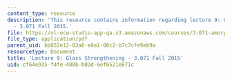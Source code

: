 ```yaml
---
content_type: resource
description: 'This resource contains information regarding lecture 9: Glass strengthening
  - 3.071 Fall 2015.'
file: https://ol-ocw-studio-app-qa.s3.amazonaws.com/courses/3-071-amorphous-materials-fall-2015/cf64e935f4fe408bb03d6ef6521e671c_MIT3_071F15_Lecture9.pdf
file_type: application/pdf
parent_uid: bb852e12-03a6-e8a1-00c2-b7c7cfe9eb9a
resourcetype: Document
title: 'Lecture 9: Glass Strengthening - 3.071 Fall 2015'
uid: cf64e935-f4fe-408b-b03d-6ef6521e671c
---
```

